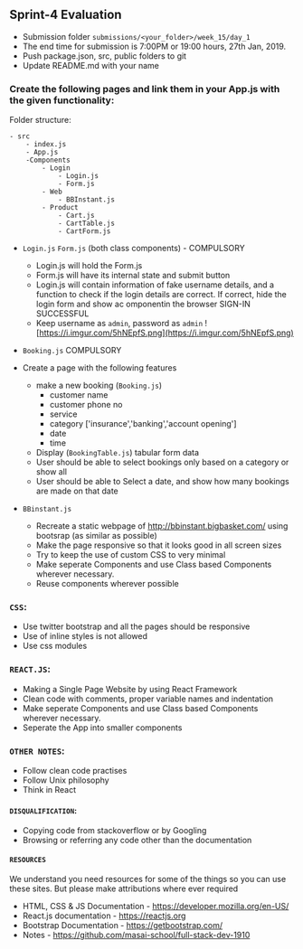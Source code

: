 ## Sprint-4 Evaluation

- Submission folder `submissions/<your_folder>/week_15/day_1`
- The end time for submission is 7:00PM or 19:00 hours, 27th Jan, 2019.
- Push package.json, src, public folders to git 
- Update README.md with your name

###  Create the following pages and link them in your App.js with the given functionality:

Folder structure:
```
- src
    - index.js
    - App.js
    -Components
        - Login
            - Login.js
            - Form.js
        - Web
            - BBInstant.js
        - Product
            - Cart.js
            - CartTable.js
            - CartForm.js

```

- `Login.js` `Form.js` (both class components) - COMPULSORY
  - Login.js will hold the Form.js
  - Form.js will have its internal state and submit button
  - Login.js will contain information of fake username details, and a function to check if the login details are correct. If correct, hide the login form and show ac omponentin the browser SIGN-IN SUCCESSFUL
  - Keep username as `admin`, password as `admin`
  ![https://i.imgur.com/5hNEpfS.png](https://i.imgur.com/5hNEpfS.png)

- `Booking.js` COMPULSORY
- Create a page with the following features 
    - make a new booking (`Booking.js`)
        - customer name
        - customer phone no
        - service
        - category ['insurance','banking','account opening']
        - date
        - time
    - Display (`BookingTable.js`) tabular form data
    - User should be able to select bookings only based on a category or show all
    - User should be able to Select a date, and show how many bookings are made on that date

- `BBinstant.js`
  - Recreate a static webpage of http://bbinstant.bigbasket.com/ using bootsrap (as similar as possible)
  - Make the page responsive so that it looks good in all screen sizes
  - Try to keep the use of custom CSS to very minimal
  - Make seperate Components and use Class based Components wherever necessary. 
  - Reuse components wherever possible



### `CSS`:
- Use twitter bootstrap and all the pages should be responsive
- Use of inline styles is not allowed
- Use css modules

### `REACT.JS`:
- Making a Single Page Website by using React Framework
- Clean code with comments, proper variable names and indentation
- Make seperate Components and use Class based Components wherever necessary. 
- Seperate the App into smaller components


### `OTHER NOTES`:
- Follow clean code practises
- Follow Unix philosophy
- Think in React

#### `DISQUALIFICATION`:

- Copying code from stackoverflow or by Googling
- Browsing or referring any code other than the documentation

#### `RESOURCES`

We understand you need resources for some of the things so you can use these sites. But please make attributions where ever required

- HTML, CSS & JS Documentation - <https://developer.mozilla.org/en-US/>
- React.js documentation - <https://reactjs.org>
- Bootstrap Documentation - https://getbootstrap.com/
- Notes - https://github.com/masai-school/full-stack-dev-1910

